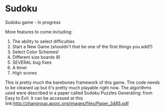 # Sudoku
Sudoku game - In progress

More features to come including:
1) The ability to select difficulties
2) Start a New Game (shouldn't that be one of the first things you add?)
3) Select Color Schemes!
4) Different size boards 8)
5) SEVERAL bug fixes
6) A timer
7) High scores

This is pretty much the barebones framework of this game. The code needs to be cleaned up but it's pretty much playable right now. The algorithms used were described in a paper called Sudoku Puzzles Generating: from Easy to Evil. It can be accessed at this link:http://zhangroup.aporc.org/images/files/Paper_3485.pdf 
